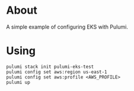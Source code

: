 # About
A simple example of configuring EKS with Pulumi.

# Using
```
pulumi stack init pulumi-eks-test
pulumi config set aws:region us-east-1
pulumi config set aws:profile <AWS_PROFILE>
pulumi up
```

